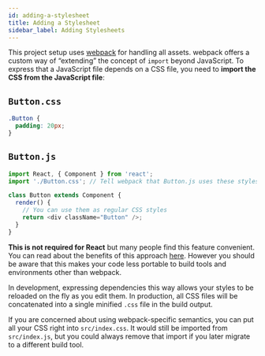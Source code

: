 ```yaml
---
id: adding-a-stylesheet
title: Adding a Stylesheet
sidebar_label: Adding Stylesheets
---
```


This project setup uses [webpack](https://webpack.js.org/) for handling all assets. webpack offers a custom way of “extending” the concept of `import` beyond JavaScript. To express that a JavaScript file depends on a CSS file, you need to **import the CSS from the JavaScript file**:

## `Button.css`

```css
.Button {
  padding: 20px;
}
```

## `Button.js`

```js
import React, { Component } from 'react';
import './Button.css'; // Tell webpack that Button.js uses these styles

class Button extends Component {
  render() {
    // You can use them as regular CSS styles
    return <div className="Button" />;
  }
}
```

**This is not required for React** but many people find this feature convenient. You can read about the benefits of this approach [here](https://medium.com/seek-blog/block-element-modifying-your-javascript-components-d7f99fcab52b). However you should be aware that this makes your code less portable to build tools and environments other than webpack.

In development, expressing dependencies this way allows your styles to be reloaded on the fly as you edit them. In production, all CSS files will be concatenated into a single minified `.css` file in the build output.

If you are concerned about using webpack-specific semantics, you can put all your CSS right into `src/index.css`. It would still be imported from `src/index.js`, but you could always remove that import if you later migrate to a different build tool.
